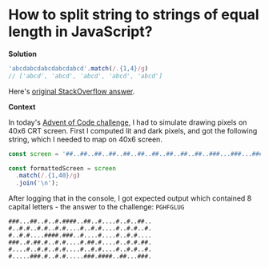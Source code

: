 # How to split string to strings of equal length in JavaScript?

**Solution**

```javascript
'abcdabcdabcdabcdabcd'.match(/.{1,4}/g)
// ['abcd', 'abcd', 'abcd', 'abcd', 'abcd']
```
Here's [original StackOverflow answer](https://stackoverflow.com/a/8359929/13504198). 

**Context**

In today's [Advent of Code challenge](https://adventofcode.com/2022/day/10), I had to simulate drawing pixels on 40x6 CRT screen. First I computed lit and dark pixels, and got the following string, which I needed to map on 40x6 screen.

```js
const screen = '##..##..##..##..##..##..##..##..##..##..###...###...###...###...###...###...###.####....####....####....####....####....#####.....#####.....#####.....#####.....######......######......######......###########.......#######.......#######.....';

const formattedScreen = screen
  .match(/.{1,40}/g)
  .join('\n');
```

After logging that in the console, I got expected output which contained 8 capital letters - the answer to the challenge: `PGHFGLUG`

```
###...##..#..#.####..##..#....#..#..##..
#..#.#..#.#..#.#....#..#.#....#..#.#..#.
#..#.#....####.###..#....#....#..#.#....
###..#.##.#..#.#....#.##.#....#..#.#.##.
#....#..#.#..#.#....#..#.#....#..#.#..#.
#.....###.#..#.#.....###.####..##...###.
```